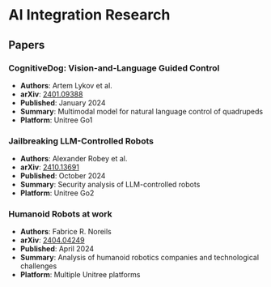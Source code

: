 # AI Integration Research

## Papers

### CognitiveDog: Vision-and-Language Guided Control
- **Authors**: Artem Lykov et al.
- **arXiv**: [2401.09388](https://arxiv.org/abs/2401.09388)
- **Published**: January 2024
- **Summary**: Multimodal model for natural language control of quadrupeds
- **Platform**: Unitree Go1

### Jailbreaking LLM-Controlled Robots
- **Authors**: Alexander Robey et al.
- **arXiv**: [2410.13691](https://arxiv.org/abs/2410.13691)
- **Published**: October 2024
- **Summary**: Security analysis of LLM-controlled robots
- **Platform**: Unitree Go2

### Humanoid Robots at work
- **Authors**: Fabrice R. Noreils
- **arXiv**: [2404.04249](https://arxiv.org/abs/2404.04249)
- **Published**: April 2024
- **Summary**: Analysis of humanoid robotics companies and technological challenges
- **Platform**: Multiple Unitree platforms
